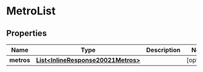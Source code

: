 
# MetroList

## Properties
Name | Type | Description | Notes
------------ | ------------- | ------------- | -------------
**metros** | [**List&lt;InlineResponse20021Metros&gt;**](InlineResponse20021Metros.md) |  |  [optional]



